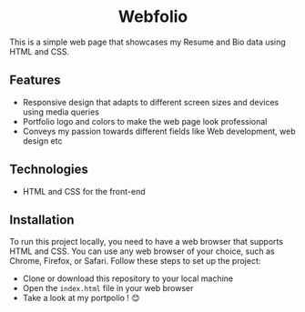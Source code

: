 <h1 align="center"> Webfolio</h1>

This is a simple web page that showcases my Resume and Bio data using HTML and CSS.

## Features

- Responsive design that adapts to different screen sizes and devices using media queries
- Portfolio logo and colors to make the web page look professional
- Conveys my passion towards different fields like Web development, web design etc

## Technologies

- HTML and CSS for the front-end

## Installation

To run this project locally, you need to have a web browser that supports HTML and CSS. You can use any web browser of your choice, such as Chrome, Firefox, or Safari. Follow these steps to set up the project:

- Clone or download this repository to your local machine
- Open the `index.html` file in your web browser
- Take a look at my portpolio ! 😊

